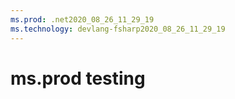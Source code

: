 ```yaml
---
ms.prod: .net2020_08_26_11_29_19
ms.technology: devlang-fsharp2020_08_26_11_29_19
---
```

 # ms.prod testing